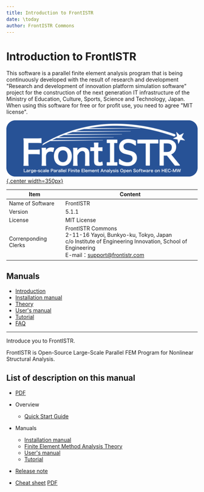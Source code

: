 ```yaml
---
title: Introduction to FrontISTR
date: \today
author: FrontISTR Commons
---
```


<!-- 表記は FrontISTR ver. 0.0 で統一します -->
# Introduction to FrontISTR

This software is a parallel finite element analysis program that is being continuously developed with the result of research and development "Research and development of innovation platform simulation software" project for the construction of the next generation IT infrastructure of the Ministry of Education, Culture, Sports, Science and Technology, Japan.
When using this software for free or for profit use, you need to agree "MIT license".

[![FrontISTR](../image/FrontISTR_logo.png){.center width=350px}](https://www.frontistr.com)

| Item                 | Content                                                        |
|----------------------|----------------------------------------------------------------|
| Name of Software     | FrontISTR                                                      |
| Version              | 5.1.1                                                          |
| License              | MIT License                                                    |
| Correnponding Clerks | FrontISTR Commons<br>2-11-16 Yayoi, Bunkyo-ku, Tokyo, Japan<br>c/o Institute of Engineering Innovation, School of Engineering<br>E-mail：support@frontistr.com | 

## Manuals

  - [Introduction](../intro/index.md)
  - [Installation manual](../install/index.md)
  - [Theory](../theory/index.md)
  - [User's manual](../analysis/index.md)
  - [Tutorial](../tutorial/index.md)
  - [FAQ](../faq/index.md)

<!-- ここまでテンプレート -->
---

Introduce you to FrontISTR.

FrontISTR is Open-Source Large-Scale Parallel FEM Program for Nonlinear Structural Analysis.

## List of description on this manual

- [PDF](intro_en.pdf)

- Overview
    - [Quick Start Guide]()
- Manuals
    - [Installation manual](../install/index.md)
    - [Finite Element Method Analysis Theory](../theory/index.md)
    - [User's manual](../analysis/index.md)
    - [Tutorial](../tutorial/index.md)
- [Release note](00_release_note.md)
- [Cheat sheet](00_cheat_sheet.md) [PDF](FrontISTR_cheat_sheet_en.pdf)

